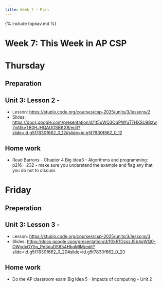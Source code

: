 ```yaml
---
title: Week 7 — Plan
---
```

{% include topnav.md %}

# Week 7: This Week in AP CSP

# Thursday 
## Preparation

## Unit 3: Lesson 2 - 
- Lesson: https://studio.code.org/courses/csp-2025/units/3/lessons/2
- Slides: https://docs.google.com/presentation/d/1t5uWQ3OqPWfuT7HXSU98zw7vAfkvTB0HJHQAUOSBKX8/edit?slide=id.g5f7830f662_0_12#slide=id.g5f7830f662_0_12


## Home work

- Read Barrons - Chapter 4 Big Idea3 - Algorithms and programming: p216 - 232 - make sure you understand the example and flag any that you do not to discuss



# Friday
## Preperation

## Unit 3: Lesson 3 - 
- Lesson: https://studio.code.org/courses/csp-2025/units/3/lessons/3
- Slides: https://docs.google.com/presentation/d/1GkR1OzozJ5b4gWQ0-OWydxGY5n_Pe5duDS854HbqMlM/edit?slide=id.g5f7830f662_0_20#slide=id.g5f7830f662_0_20



## Home work
- Do the AP classroom exam Big Idea 5 - Impacts of computing - Unit 2




 